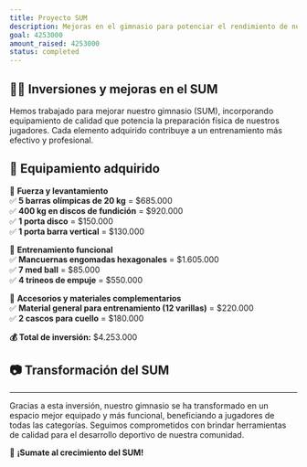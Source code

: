 ```yaml
---
title: Proyecto SUM
description: Mejoras en el gimnasio para potenciar el rendimiento de nuestros jugadores.
goal: 4253000
amount_raised: 4253000
status: completed
---
```


## 🏋️‍♂️ Inversiones y mejoras en el SUM

Hemos trabajado para mejorar nuestro gimnasio (SUM), incorporando equipamiento de calidad que potencia la preparación física de nuestros jugadores. Cada elemento adquirido contribuye a un entrenamiento más efectivo y profesional.

## 💪 Equipamiento adquirido

📌 **Fuerza y levantamiento**  
✅ **5 barras olímpicas de 20 kg** = $685.000  
✅ **400 kg en discos de fundición** = $920.000  
✅ **1 porta disco** = $150.000  
✅ **1 porta barra vertical** = $130.000

📌 **Entrenamiento funcional**  
✅ **Mancuernas engomadas hexagonales** = $1.605.000  
✅ **7 med ball** = $85.000  
✅ **4 trineos de empuje** = $550.000

📌 **Accesorios y materiales complementarios**  
✅ **Material general para entrenamiento (12 varillas)** = $220.000  
✅ **2 cascos para cuello** = $180.000

**💰 Total de inversión:** $4.253.000

## 📷 Transformación del SUM

<!-- ![Nuevas incorporaciones](ruta-a-la-imagen1.jpg)
*Equipamiento adquirido para potenciar los entrenamientos.*

![Entrenamiento en acción](ruta-a-la-imagen2.jpg)
*Jugadores utilizando el nuevo material en el SUM.*   -->

---

Gracias a esta inversión, nuestro gimnasio se ha transformado en un espacio mejor equipado y más funcional, beneficiando a jugadores de todas las categorías. Seguimos comprometidos con brindar herramientas de calidad para el desarrollo deportivo de nuestra comunidad.

🚀 **¡Sumate al crecimiento del SUM!**
